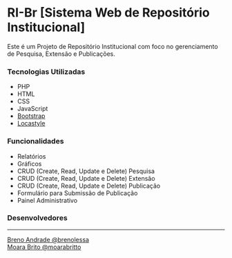 # RI-Br [Sistema Web de Repositório Institucional]

Este é um Projeto de Repositório Institucional com foco no gerenciamento de Pesquisa, Extensão e Publicações.

### Tecnologias Utilizadas<br>
* PHP<br>
* HTML<br>
* CSS<br>
* JavaScript<br>
* <a href="http://getbootstrap.com/">Bootstrap</a><br>
* <a href="https://github.com/locaweb/locawebstyle">Locastyle</a><br>

### Funcionalidades<br>
  * Relatórios<br>
  * Gráficos<br>
  * CRUD (Create, Read, Update e Delete) Pesquisa<br>
  * CRUD (Create, Read, Update e Delete) Extensão<br>
  * CRUD (Create, Read, Update e Delete) Publicação<br>
  * Formulário para Submissão de Publicação<br>
  * Painel Administrativo<br>

### Desenvolvedores<br>
---------------------------
<a href="https://github.com/brenolessa">Breno Andrade @brenolessa</a><br>
<a href="https://github.com/moarabrito">Moara Brito @moarabritto</a><br>

